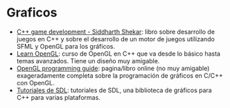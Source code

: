 # Graficos

- [C++ game development - Siddharth Shekar](https://www.amazon.com/Game-Development-Example-graphics-programming/dp/1789535301/khongroup-20): libro sobre desarrollo de juegos en C++ y sobre el desarrollo de un motor de juegos utilizando SFML y OpenGL para los gráficos.
- [Learn OpenGL](https://learnopengl.com/Introduction): curso de OpenGL en C++ que va desde lo básico hasta temas avanzados. Tiene un diseño muy amigable.
- [OpenGL programming guide](http://www.glprogramming.com/red/about.html): pagina/libro online (no muy amigable) exageradamente completa sobre la programación de gráficos en C/C++ con OpenGL.
- [Tutoriales de SDL](http://lazyfoo.net/SDL_tutorials/lesson01/index.php): tutoriales de SDL, una biblioteca de gráficos para C++ para varias plataformas.
